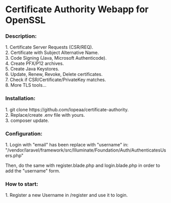 # Certificate Authority Webapp for OpenSSL

<h3>Description:</h3> 
1. Certificate Server Requests (CSR/REQ).<br />
2. Certificate with Subject Alternative Name.<br />
3. Code Signing (Java, Microsoft Authenticode).<br />
4. Create PFX/P12 archives.<br />
5. Create Java Keystores.<br />
6. Update, Renew, Revoke, Delete certificates.<br />
7. Check if CSR/Certificate/PrivateKey matches.<br />
8. More TLS tools...

<h3>Installation:</h3>
1. git clone https://github.com/lopeaa/certificate-authority.<br />
2. Replace/create .env file with yours.<br />
3. composer update.<br />

<h3>Configuration:</h3>
1. Login with "email" has been replace with "username" in:<br />
 "/vendor/laravel/framework/src/Illuminate/Foundation/Auth/AuthenticatesUsers.php"<br />

Then, do the same with register.blade.php and login.blade.php in order to add the "username" form.<br />

<h3>How to start:</h3>
1. Register a new Username in /register and use it to login. <br />

